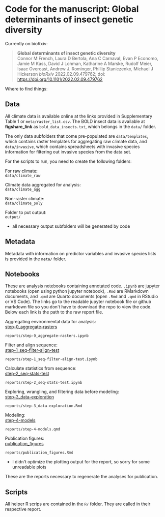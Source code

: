 # Code for the manuscript: **Global determinants of insect genetic diversity**

Currently on bioRxiv:
> **Global determinants of insect genetic diversity**\
Connor M French, Laura D Bertola, Ana C Carnaval, Evan P Economo, Jamie M Kass, David J Lohman, Katharine A Marske, Rudolf Meier, Isaac Overcast, Andrew J. Rominger, Phillip Staniczenko, Michael J Hickerson *bioRxiv* 2022.02.09.479762; doi: <https://doi.org/10.1101/2022.02.09.479762>

Where to find things:

## Data

All climate data is available online at the links provided in Supplementary Table 1 or `meta/raster_list.csv`. The BOLD insect data is available at **figshare_link** as `bold_data_insects.txt`, which belongs in the `data/` folder.

The only data subfolders that come pre-populated are `data/templates`, which contains raster templates for aggregating raw climate data, and `data/invasive`, which contains spreadsheets with invasive species information for filtering out invasive species from the data set.

For the scripts to run, you need to create the following folders:

For raw climate:  
`data/climate_raw`

Climate data aggregated for analysis:  
`data/climate_agg`

Non-raster climate:  
`data/climate_poly`

Folder to put output:  
`output/`

-   all necessary output subfolders will be generated by code

## Metadata

Metadata with information on predictor variables and invasive species lists is provided in the `meta/` folder.

## Notebooks

These are analysis notebooks containing annotated code. `.ipynb` are jupyter notebooks (open using python jupyter notebook), `.Rmd` are RMarkdown documents, and `.qmd` are Quarto documents (open `.Rmd` and `.qmd` in RStudio or VS Code). The links go to the readable jupyter notebook file or github markdown file so you don't have to download the repo to view the code. Below each link is the path to the raw report file.

Aggregating environmental data for analysis:  
[step-0_aggregate-rasters](reports/step-0_aggregate-rasters.ipynb)  

`reports/step-0_aggregate-rasters.ipynb`

Filter and align sequence:   
[step-1_seq-filter-align-test](reports/step-1_seq-filter-align-test.ipynb)  

`reports/step-1_seq-filter-align-test.ipynb`

Calculate statistics from sequence:  
[step-2_seq-stats-test](reports/step-2_seq-stats-test.ipynb)  

`reports/step-2_seq-stats-test.ipynb`

Exploring, wrangling, and filtering data before modeling:  
[step-3_data-exploration](reports/step-3_data-exploration.md)  

`reports/step-3_data-exploration.Rmd`

Modeling:  
[step-4-models](reports/step-4-models.md)  

`reports/step-4-models.qmd`

Publication figures:  
[publication_figures](reports/publication_figures.md)  

`reports/publication_figures.Rmd`

-   I didn't optimize the plotting output for the report, so sorry for some unreadable plots

These are the reports necessary to regenerate the analyses for publication.

## Scripts

All helper R scrips are contained in the `R/` folder. They are called in their respective report.
